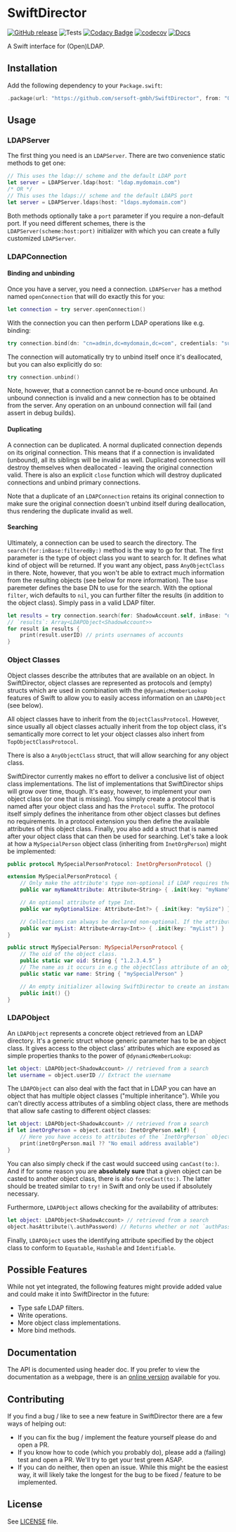 # SwiftDirector

[![GitHub release](https://img.shields.io/github/release/sersoft-gmbh/SwiftDirector.svg?style=flat)](https://github.com/sersoft-gmbh/SwiftDirector/releases/latest)
![Tests](https://github.com/sersoft-gmbh/SwiftDirector/workflows/Tests/badge.svg)
[![Codacy Badge](https://api.codacy.com/project/badge/Grade/881ad22124074683a8e001bb1864ca71)](https://www.codacy.com/gh/sersoft-gmbh/SwiftDirector?utm_source=github.com&amp;utm_medium=referral&amp;utm_content=sersoft-gmbh/SwiftDirector&amp;utm_campaign=Badge_Grade)
[![codecov](https://codecov.io/gh/sersoft-gmbh/SwiftDirector/branch/master/graph/badge.svg)](https://codecov.io/gh/sersoft-gmbh/SwiftDirector)
[![Docs](https://img.shields.io/badge/-documentation-informational)](https://sersoft-gmbh.github.io/SwiftDirector)

A Swift interface for (Open)LDAP.

## Installation

Add the following dependency to your `Package.swift`:
```swift
.package(url: "https://github.com/sersoft-gmbh/SwiftDirector", from: "0.0.1"),
```

## Usage

### LDAPServer

The first thing you need is an `LDAPServer`. There are two convenience static methods to get one:
```swift
// This uses the ldap:// scheme and the default LDAP port
let server = LDAPServer.ldap(host: "ldap.mydomain.com")
/* OR */
// This uses the ldaps:// scheme and the default LDAPS port
let server = LDAPServer.ldaps(host: "ldaps.mydomain.com")
```

Both methods optionally take a `port` parameter if you require a non-default port. If you need different schemes, there is the `LDAPServer(scheme:host:port)` initializer with which you can create a fully customized `LDAPServer`.

### LDAPConnection

#### Binding and unbinding
Once you have a server, you need a connection. `LDAPServer` has a method named `openConnection` that will do exactly this for you:
```swift
let connection = try server.openConnection()
```

With the connection you can then perform LDAP operations like e.g. binding:
```swift
try connection.bind(dn: "cn=admin,dc=mydomain,dc=com", credentials: "supersecret")
```

The connection will automatically try to unbind itself once it's deallocated, but you can also explicitly do so:
```swift
try connection.unbind()
```
Note, however, that a connection cannot be re-bound once unbound. An unbound connection is invalid and a new connection has to be obtained from the server. Any operation on an unbound connection will fail (and assert in debug builds).

#### Duplicating

A connection can be duplicated. A normal duplicated connection depends on its original connection. This means that if a connection is invalidated (unbound), all its siblings will be invalid as well.
Duplicated connections will destroy themselves when deallocated - leaving the original connection valid. There is also an explicit `close` function which will destroy duplicated connections and unbind primary connections.

Note that a duplicate of an `LDAPConnection` retains its original connection to make sure the original connection doesn't unbind itself during deallocation, thus rendering the duplicate invalid as well.

#### Searching

Ultimately, a connection can be used to search the directory. The `search(for:inBase:filteredBy:)` method is the way to go for that.
The first parameter is the type of object class you want to search for. It defines what kind of object will be returned. If you want any object, pass `AnyObjectClass` in there. Note, however, that you won't be able to extract much information from the resulting objects (see below for more information).
The `base` paremeter defines the base DN to use for the search.
With the optional `filter`, wich defaults to `nil`, you can further filter the results (in addition to the object class). Simply pass in a valid LDAP filter.

```swift
let results = try connection.search(for: ShadowAccount.self, inBase: "dc=mydomain,dc=com")
// `results`: Array<LDAPObject<ShadowAccount>>
for result in results {
    print(result.userID) // prints usernames of accounts
}
```

### Object Classes

Object classes describe the attributes that are available on an object. In SwiftDirector, object classes are represented as protocols and (empty) structs which are used in combination with the `@dynamicMemberLookup` features of Swift to allow you to easily access information on an `LDAPObject` (see below).

All object classes have to inherit from the `ObjectClassProtocol`. However, since usually all object classes actually inherit from the top object class, it's semantically more correct to let your object classes also inhert from `TopObjectClassProtocol`.

There is also a `AnyObjectClass` struct, that will allow searching for any object class.

SwiftDirector currently makes no effort to deliver a conclusive list of object class implementations. The list of implementations that SwiftDirector ships will grow over time, though. It's easy, however, to implement your own object class (or one that is missing). You simply create a protocol that is named after your object class and has the `Protocol` suffix. The protocol itself simply defines the inheritance from other object classes but defines no requirements. In a protocol extension you then define the available attributes of this object class. Finally, you also add a struct that is named after your object class that can then be used for searching.
Let's take a look at how a `MySpecialPerson` object class (inheriting from `InetOrgPerson`) might be implemented:

```swift
public protocol MySpecialPersonProtocol: InetOrgPersonProtocol {}

extension MySpecialPersonProtocol {
    // Only make the attribute's type non-optional if LDAP requires the precense of the attribute!
    public var myNameAttribute: Attribute<String> { .init(key: "myName") }

    // An optional attribute of type Int.
    public var myOptionalSize: Attribute<Int?> { .init(key: "mySize") }

    // Collections can always be declared non-optional. If the attribute is missing, the value will be an empty collection.
    public var myList: Attribute<Array<Int>> { .init(key: "myList") }
}

public struct MySpecialPerson: MySpecialPersonProtocol {
    // The oid of the object class.
    public static var oid: String { "1.2.3.4.5" }
    // The name as it occurs in e.g the objectClass attribute of an object
    public static var name: String { "mySpecialPerson" }

    // An empty initializer allowing SwiftDirector to create an instance of your object class definition.
    public init() {}
}
```

### LDAPObject

An `LDAPObject` represents a concrete object retrieved from an LDAP directory. It's a generic struct whose generic parameter has to be an object class. It gives access to the object class' attributes which are exposed as simple properties thanks to the power of `@dynamicMemberLookup`:

```swift
let object: LDAPObject<ShadowAccount> // retrieved from a search
let username = object.userID // Extract the username
```

The `LDAPObject` can also deal with the fact that in LDAP you can have an object that has multiple object classes ("multiple inheritance"). While you can't directly access attributes of a simbling object class, there are methods that allow safe casting to different object classes:

```swift
let object: LDAPObject<ShadowAccount> // retrieved from a search
if let inetOrgPerson = object.cast(to: InetOrgPerson.self) {
    // Here you have access to attributes of the `InetOrgPerson` object class
    print(inetOrgPerson.mail ?? "No email address available")
}
```

You can also simply check if the cast would succeed using `canCast(to:)`. And if for some reason you are **absolutely sure** that a given object can be casted to another object class, there is also `forceCast(to:)`. The latter should be treated similar to `try!` in Swift and only be used if absolutely necessary.

Furthermore, `LDAPObject` allows checking for the availability of attributes:

```swift
let object: LDAPObject<ShadowAccount> // retrieved from a search
object.hasAttribute(\.authPassword) // Returns whether or not `authPassword` is available.
```

Finally, `LDAPObject` uses the identifying attribute specified by the object class to conform to `Equatable`, `Hashable` and `Identifiable`.

## Possible Features

While not yet integrated, the following features might provide added value and could make it into SwiftDirector in the future:

-   Type safe LDAP filters.
-   Write operations.
-   More object class implementations.
-   More bind methods.

## Documentation

The API is documented using header doc. If you prefer to view the documentation as a webpage, there is an [online version](https://sersoft-gmbh.github.io/SwiftDirector) available for you.

## Contributing

If you find a bug / like to see a new feature in SwiftDirector there are a few ways of helping out:

-   If you can fix the bug / implement the feature yourself please do and open a PR.
-   If you know how to code (which you probably do), please add a (failing) test and open a PR. We'll try to get your test green ASAP.
-   If you can do neither, then open an issue. While this might be the easiest way, it will likely take the longest for the bug to be fixed / feature to be implemented.

## License

See [LICENSE](./LICENSE) file.

